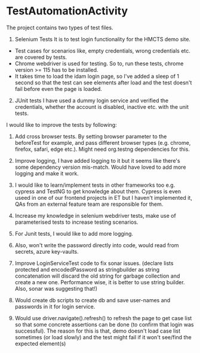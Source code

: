 # TestAutomationActivity

The project contains two types of test files.
1. Selenium Tests
It is to test login functionality for the HMCTS demo site.
 - Test cases for scenarios like, empty credentials, wrong credentials etc. are covered by tests.
 - Chrome webdriver is used for testing. So to, run these tests, chrome version >= 115 has to be installed.
 - It takes time to load the idam login page, so I've added a sleep of 1 second so that the test can see elements after load and the test doesn't fail before even the page is loaded.
  
2. JUnit tests
   I have used a dummy login service and verified the credentials, whether the account is disabled, inactive etc. with the unit tests.
   
I would like to improve the tests by following:

1. Add cross browser tests. By setting browser parameter to the beforeTest for example, and pass different browser types (e.g. chrome, firefox, safari, edge etc.). Might need org.testng dependencies for this.

2. Improve logging, I have added logging to it but it seems like there's some dependency version mis-match. Would have loved to add more logging and make it work.

3. I would like to learn/implement tests in other frameworks too e.g. cypress and TestNG to get knowledge about them. Cypress is even useed in one of our frontend projects in ET but I haven't implemented it, QAs from an external feature team are responsible for them.

4. Increase my knowledge in selenium webdriver tests, make use of parameterised tests to increase testing scenarios.

5. For Junit tests, I would like to add more logging.
6. Also, won't write the password directly into code, would read from secrets, azure key-vaults. 
7. Improve LoginServiceTest code to fix sonar issues. 
(declare lists protected and encodedPassword as stringbuilder as string concatenation will discard the old
string for garbage collection and create a new one. Performance wise, it is better to use string builder. Also, sonar was suggesting that!)
8. Would create db scripts to create db and save user-names and passwords in it for login service.
9. Would use driver.navigate().refresh() to refresh the page to get case list so that some concrete assertions can be done 
(to confirm that login was successful). The reason for this is that, demo doesn't load case list sometimes (or load slowly) 
and the test might fail if it won't see/find the expected element(s)





